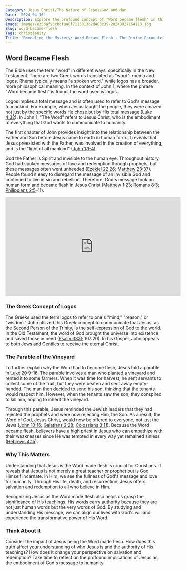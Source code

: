 ```yaml
---
Category: Jesus Christ/The Nature of Jesus/God and Man
Date: '2024-04-16'
Description: Explore the profound concept of "Word became flesh" in this enlightening article, delving into the significance and implications of this biblical phrase. Discover how this phrase encapsulates the essence of divine manifestation in human form.
Image: images/e35baf93cbcf8a8f7113813d2d483c39-20240927154113.jpg
Slug: word-became-flesh
Tags: christianity
Title: 'Revealing the Mystery: Word Became Flesh - The Divine Encounter Unveiled'
---
```


## Word Became Flesh

The Bible uses the term "word" in different ways, specifically in the New Testament. There are two Greek words translated as "word": rhema and logos. Rhema typically means "a spoken word," while logos has a broader, more philosophical meaning. In the context of John 1, where the phrase "Word became flesh" is found, the word used is logos.

Logos implies a total message and is often used to refer to God's message to mankind. For example, when Jesus taught the people, they were amazed not just by the specific words He chose but by His total message ([Luke 4:32](https://www.bibleref.com/Luke/4/Luke-4-32.html)). In John 1, "The Word" refers to Jesus Christ, who is the embodiment of everything that God wants to communicate to humanity.

The first chapter of John provides insight into the relationship between the Father and Son before Jesus came to earth in human form. It reveals that Jesus preexisted with the Father, was involved in the creation of everything, and is the "light of all mankind" ([John 1:1-4](https://www.bibleref.com/John/1/John-1-1.html)).

God the Father is Spirit and invisible to the human eye. Throughout history, God had spoken messages of love and redemption through prophets, but these messages often went unheeded ([Ezekiel 22:26](https://www.bibleref.com/Ezekiel/22/Ezekiel-22-26.html); [Matthew 23:37](https://www.bibleref.com/Matthew/23/Matthew-23-37.html)). People found it easy to disregard the message of an invisible God and continued to live in sin and rebellion. Therefore, God's message took on human form and became flesh in Jesus Christ ([Matthew 1:23](https://www.bibleref.com/Matthew/1/Matthew-1-23.html); [Romans 8:3](https://www.bibleref.com/Romans/8/Romans-8-3.html); [Philippians 2:5](https://www.bibleref.com/Philippians/2/Philippians-2-5.html)–11).


<iframe width="560" height="315" src="https://www.youtube.com/embed/dzwWz4uOwrM" frameborder="0" allow="autoplay; encrypted-media" allowfullscreen></iframe>


### The Greek Concept of Logos

The Greeks used the term logos to refer to one's "mind," "reason," or "wisdom." John utilized this Greek concept to communicate that Jesus, as the Second Person of the Trinity, is the self-expression of God to the world. In the Old Testament, the word of God brought the universe into existence and saved those in need ([Psalm 33:6](https://www.bibleref.com/Psalm/33/Psalm-33-6.html); 107:20). In his Gospel, John appeals to both Jews and Gentiles to receive the eternal Christ.

### The Parable of the Vineyard

To further explain why the Word had to become flesh, Jesus told a parable in [Luke 20:9](https://www.bibleref.com/Luke/20/Luke-20-9.html)–16. The parable involves a man who planted a vineyard and rented it to some farmers. When it was time for harvest, he sent servants to collect some of the fruit, but they were beaten and sent away empty-handed. The man then decided to send his son, thinking that the tenants would respect him. However, when the tenants saw the son, they conspired to kill him, hoping to inherit the vineyard.

Through this parable, Jesus reminded the Jewish leaders that they had rejected the prophets and were now rejecting Him, the Son. As a result, the Word of God, Jesus Christ, would now be offered to everyone, not just the Jews ([John 10:16](https://www.bibleref.com/John/10/John-10-16.html); [Galatians 2:28](https://www.bibleref.com/Galatians/2/Galatians-2-28.html); [Colossians 3:11](https://www.bibleref.com/Colossians/3/Colossians-3-11.html)). Because the Word became flesh, believers have a high priest in Jesus who can empathize with their weaknesses since He was tempted in every way yet remained sinless ([Hebrews 4:15](https://www.bibleref.com/Hebrews/4/Hebrews-4-15.html)).

### Why This Matters

Understanding that Jesus is the Word made flesh is crucial for Christians. It reveals that Jesus is not merely a great teacher or prophet but is God Himself incarnate. In Him, we see the fullness of God's message and love for humanity. Through His life, death, and resurrection, Jesus offers salvation and redemption to all who believe in Him.

Recognizing Jesus as the Word made flesh also helps us grasp the significance of His teachings. His words carry authority because they are not just human words but the very words of God. By studying and understanding His message, we can align our lives with God's will and experience the transformative power of His Word.

### Think About It

Consider the impact of Jesus being the Word made flesh. How does this truth affect your understanding of who Jesus is and the authority of His teachings? How does it change your perspective on salvation and redemption? Take time to reflect on the profound implications of Jesus as the embodiment of God's message to humanity.
